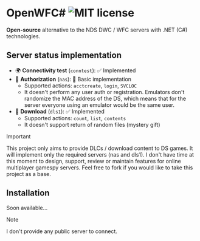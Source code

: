 # OpenWFC\# ![[MIT license](https://choosealicense.com/licenses/mit)](https://img.shields.io/badge/license-MIT-blue.svg?style=flat)

**Open-source** alternative to the NDS DWC / WFC servers with .NET (C#)
technologies.

## Server status implementation

- 🌍 **Connectivity test** (`conntest`): ✅ Implemented
- 👤 **Authorization** (`nas`): 🌱 Basic implementation
  - Supported actions: `acctcreate`, `login`, `SVCLOC`
  - It doesn't perform any user auth or registration. Emulators don't randomize
    the MAC address of the DS, which means that for the server everyone using an
    emulator would be the same user.
- 🔽 **Download** (`dls1`): ✅ Implemented
  - Supported actions: `count`, `list`, `contents`
  - It doesn't support return of random files (mystery gift)

> [!IMPORTANT]  
> This project only aims to provide DLCs / download content to DS games. It will
> implement only the required servers (nas and dls1). I don't have time at this
> moment to design, support, review or maintain features for online multiplayer
> gamespy servers. Feel free to fork if you would like to take this project as a
> base.

## Installation

Soon available...

> [!NOTE]  
> I don't provide any public server to connect.
